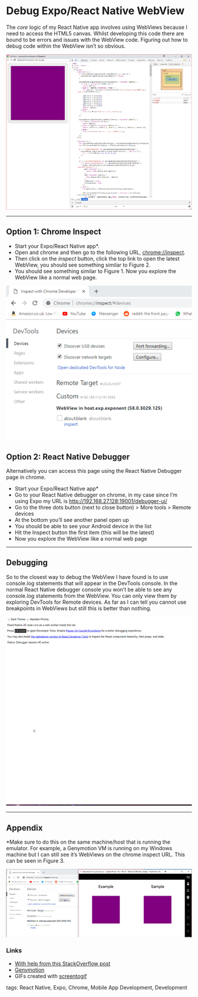 # Debug Expo/React Native WebView

The _core_ logic of my React Native app involves using WebViews because I need to access the HTML5 canvas. Whilst developing this code there are bound to be errors and issues with the WebView code. Figuring out how to debug code within the WebView isn’t so obvious.

![Figure 1: Chrome Inspect for the WebView](images/webview-dev-tools.png)

---------------------------------------------------------------------------------------------------

## Option 1: Chrome Inspect

* Start your Expo/React Native app*.
* Open and chrome and then go to the following URL, [chrome://inspect](chrome://inspect).
* Then click on the _inspect_ button, click the top link to open the latest WebView, you should see something similar to Figure 2.
* You should see something similar to Figure 1. Now you explore the WebView like a normal web page.

![Figure 2: List of WebView](images/chrome-inspect.png)

## Option 2: React Native Debugger

Alternatively you can access this page using the React Native Debugger page in chrome.

* Start your Expo/React Native app*
* Go to your React Native debugger on chrome, in my case since I’m using Expo my URL is http://192.168.27.128:19001/debugger-ui/
* Go to the three dots button (next to close button) > More tools > Remote devices
* At the bottom you’ll see another panel open up
* You should be able to see your Android device in the list
* Hit the Inspect button the first item (this will be the latest)
* Now you explore the WebView like a normal web page

---------------------------------------------------------------------------------------------------

## Debugging

So to the closest way to debug the WebView I have found is to use console.log statements that will appear in the DevTools console. In the normal React Native debugger console you won’t be able to see any console.log statements from the WebView. You can only view them by exploring DevTools for Remote devices. As far as I can tell you cannot use breakpoints in WebViews but still this is better than nothing.

![Figure 3: Open DevTools for Remote devices](images/devtools.gif)

---------------------------------------------------------------------------------------------------

## Appendix

*Make sure to do this on the same machine/host that is running the emulator. For example, a Genymotion VM is running on my Windows machine but I can still see it’s WebViews on the chrome inspect URL. This can be seen in Figure 3.

![Figure 4: List of WebView](images/chrome-inspect-emulator.png)

### Links

* [With help from this StackOverflow post](https://stackoverflow.com/questions/47711418/debugging-webview-in-react-native-apps?rq=1)
* [Genymotion](https://www.genymotion.com/)
* GIFs created with [screentogif](https://www.screentogif.com/)

tags: React Native, Expo, Chrome, Mobile App Development, Development